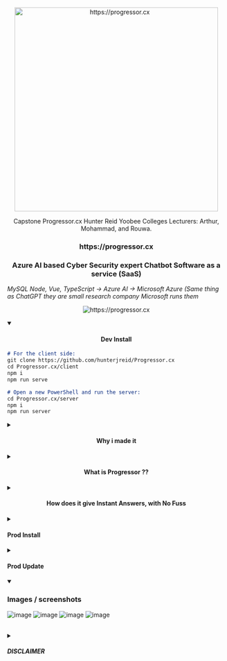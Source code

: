 <br>
<p align="center">
    <img width="470" src="https://github.com/hunterjreid/Capstone/assets/62681404/d6f8f1ae-6f90-489e-9f13-e144f4024cab" alt="https://progressor.cx"/>
    <p  align="center">Capstone Progressor.cx Hunter Reid Yoobee Colleges Lecturers: Arthur, Mohammad, and Rouwa. </p>
    <h3 align="center">https://progressor.cx</a></h3>
    <h3  align="center">Azure AI based Cyber Security expert Chatbot Software as a service (SaaS)</h3>
    <i align="center">MySQL Node, Vue, TypeScript -> Azure AI -> Microsoft Azure (Same thing as ChatGPT they are small research company Microsoft runs them</i>
</p>


<p align="center">
    <img src="https://github.com/hunterjreid/Progressor.cx/assets/62681404/8397d5c4-828e-42bd-a5e5-75628c5a70e5" alt="https://progressor.cx"/>
</p>


<details open>

<summary><h4 style="text-align: center;">Dev Install</h4></summary>

```markdown
# For the client side:
git clone https://github.com/hunterjreid/Progressor.cx
cd Progressor.cx/client
npm i
npm run serve

# Open a new PowerShell and run the server:
cd Progressor.cx/server
npm i
npm run server
```
</details>

<details closed>

<summary><h4 style="text-align: center;">Why i made it</h4></summary>

Got a question about cybersecurity? Progressor has the answer. It's like asking a friend who knows all about online security. You'll get clear, easy-to-follow advice that empowers you to make smart choices and stay protected.

Progressor fits into your cybersecurity routine seamlessly. It's available online and on your mobile device whenever you need it. No complicated setups—just straightforward answers that help you navigate the world of cybersecurity confidently.

</details>


<details closed>

<summary><h4 style="text-align: center;">What is Progressor ??</h4></summary>



Progressor is your go-to solution for cybersecurity questions. It's like having a virtual cybersecurity expert on hand all the time. This smart chat bot uses AI to give you quick and accurate answers whenever you need them, helping you stay safe online.

With Progressor, you can stay ahead of potential cybersecurity threats. It keeps an eye on security data and patterns, giving you timely advice to prevent issues before they become big problems. Whether you're a tech pro or not, Progressor makes cybersecurity easy to understand and act on.

</details>

<details closed>

<summary><h4 style="text-align: center;">How does it give Instant Answers, with No Fuss</h4></summary>

<br>

Progressor is your go-to solution for cybersecurity questions. It's like having a virtual cybersecurity expert on hand all the time. This smart chat bot uses AI to give you quick and accurate answers whenever you need them, helping you stay safe online.

With Progressor, you can stay ahead of potential cybersecurity threats. It keeps an eye on security data and patterns, giving you timely advice to prevent issues before they become big problems. Whether you're a tech pro or not, Progressor makes cybersecurity easy to understand and act on.



</details>





<details closed>



<summary><h4>Prod Install</h4></summary>
## Prod Install



```js

apt-get install apache2 mysql-server mysql-client php -y 
wget https://dev.mysql.com/get/mysql-apt-config_0.8.24-1_all.deb

sudo mysql
ALTER USER 'root'@'localhost' IDENTIFIED WITH mysql_native_password by 'Q#ate#ke38297';

npm i vue@3.2.26






=================================

Ubuntu 20.04  LTS  x64

apt-get update && apt-get upgrade -y
apt-get install apache2 mysql-server mysql-client php -y

sudo mysql
ALTER USER 'root'@'localhost' IDENTIFIED WITH mysql_native_password by '4Lwerf[Z%';

apt install -y phpmyadmin
Leave password for phpmyadmin empty.

Upload files of Progressor.com git to var/www

Naviagte to /etc/apache2/apache2.conf
Add on new line: Include /etc/phpmyadmin/apache.conf

/sbin/iptables -A INPUT -t filter -p tcp --dport 80 -j ACCEPT

Naviagte to /etc/apache2/sites-available/000-default.conf
Change DocumentRoot /var/www/client/dist

apt-get update

reboot

systemctl start apache2

sudo curl -sL https://deb.nodesource.com/setup_19.x | sudo -E bash
apt-get install -y nodejs
npm install -g @vue/cli

Upload DB Via PHP MYADMIN

Change Server Config to Prod

Change src/App.vue Change api_prefix: "https://Progressor.com:8443",

cd /var/www/client

npm install
npm run build
npm run build <- Dist

cd /var/www/server

npm install
npm install -g forever
npm install -g nodemon
forever start server.js

sudo ufw allow 53
sudo ufw allow 22
sudo ufw allow 8443
sudo ufw allow 80/tcp
sudo ufw allow 8443/tcp

sudo ufw reload

systemctl start apache2

```

</details>



<details closed>

<summary><h4>Prod Update</h4></summary>

<br>

<h1><sub>Irw   <br>
Pass: LrewEHF)gj5      <br>
PHP Pass: erwof[Z%</sub></h1>



```js






cd /var/www/
rm -r client -f
rm -r server -f

Upload files of Progressor.com git to var/www

Switch server/server.js mode to production

Switch client/src/App.vue PREFIX_API to correct port "https://progressor.com:8443"

systemctl restart apache2


<I>reboot (optional)</i>


apt-get update

cd /var/www/client

npm install
npm run serve
npm run build

cd /var/www/server

npm install
npm install -g forever
forever start server.js

```
</details>
<details open>
    
<summary><h3>Images / screenshots</h3></summary>

![image](https://github.com/hunterjreid/Progressor.cx/assets/62681404/4cb49ee9-35e9-4072-a0e8-50edcd4caf6c)
![image](https://github.com/hunterjreid/Progressor.cx/assets/62681404/2947d7e0-4e65-47b8-a46f-fa053e0b4009)
![image](https://github.com/hunterjreid/Progressor.cx/assets/62681404/2bd94d55-a0f2-4f1c-af91-b1c7e97cee4c)
![image](https://github.com/hunterjreid/Progressor.cx/assets/62681404/d16a8879-c7fc-465d-9bcd-6c4328eb2a98)

<br>

</details>

<details closed>
    
<summary><h5>DISCLAIMER</h5></summary>


I'm the sole creator behind Progressor, taking on this project solo. I'm Hunter Reid, currently pursuing my capstone project at Yoobee Colleges. The guidance and support from my esteemed mentors—Arthur, Mohammad, and Rouwa—have been invaluable. Their insights have helped shape Progressor into the practical cybersecurity resource it is today.


<br>

</details>

